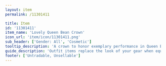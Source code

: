 ```yaml
---
layout: item
permalink: /11301411

title: Item
id: '11301411'
item_name: 'Lovely Queen Bean Crown'
icon_url: 'item/icon/11301411.png'
sub_header: ['Gender: All', 'Cosmetic']
tooltip_description: 'A crown to honor exemplary performance in Queen Bean Rumble.'
guide_description: 'Outfit items replace the look of your gear when equipped.'
footer: ['Untradable, Unsellable']
---
```

